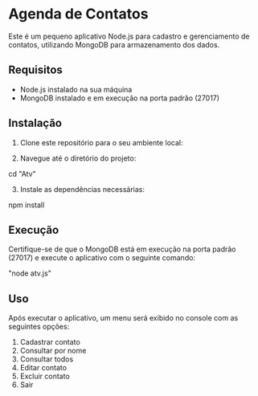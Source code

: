 # Agenda de Contatos

Este é um pequeno aplicativo Node.js para cadastro e gerenciamento de contatos, utilizando MongoDB para armazenamento dos dados.

## Requisitos

- Node.js instalado na sua máquina
- MongoDB instalado e em execução na porta padrão (27017)

## Instalação

1. Clone este repositório para o seu ambiente local:

2. Navegue até o diretório do projeto:

cd "Atv"

3. Instale as dependências necessárias:

npm install

## Execução

Certifique-se de que o MongoDB está em execução na porta padrão (27017) e execute o aplicativo com o seguinte comando:

"node atv.js"

## Uso

Após executar o aplicativo, um menu será exibido no console com as seguintes opções:

1. Cadastrar contato
2. Consultar por nome
3. Consultar todos
4. Editar contato
5. Excluir contato
6. Sair

